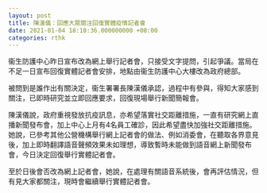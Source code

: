 ```yaml
---
layout: post
title: 陳漢儀：回應大眾關注回復實體疫情記者會
date: 2021-01-04 18:10:36.000000000 +08:00
categories: rthk
---
```


衞生防護中心昨日宣布改為網上舉行記者會，只接受文字提問，引起爭議。當局在不足一日宣布回復實體記者會安排，地點由衞生防護中心大樓改為政府總部。

被問到是誰作出有關決定，衞生署署長陳漢儀承認，過程中有參與，得知大家感到關注，已即時研究並立即回應要求，回復現場舉行新聞簡報會。

陳漢儀說，政府重視發放抗疫訊息，亦希望落實社交距離措施，一直有研究網上直播新聞發布會，加上中心上月有4名員工確診，因此希望盡快加強社交距離措施。她說，已參考其他公營機構舉行網上記者會的做法、例如消委會，在聽取各界意見後，加上即時翻譯語音聲頻效果未如理想，導致暫時未能做到語音網上新聞發布會，今日決定回復舉行實體記者會。

至於日後會否改為網上記者會，她說，在處理有關語音系統後，會再評估情況，但有見大家都關注，現時會繼續舉行實體記者會。
